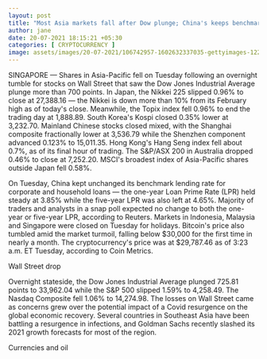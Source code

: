 ```yaml
---
layout: post
title: "Most Asia markets fall after Dow plunge; China's keeps benchmark lending rate unchanged"
author: jane 
date: 20-07-2021 18:15:21 +05:30 
categories: [ CRYPTOCURRENCY ] 
image: assets/images/20-07-2021/106742957-1602632337035-gettyimages-1228568981-364741088_1-4.jpeg
---
```

SINGAPORE — Shares in Asia-Pacific fell on Tuesday following an overnight tumble for stocks on Wall Street that saw the Dow Jones Industrial Average plunge more than 700 points. In Japan, the Nikkei 225 slipped 0.96% to close at 27,388.16 — the Nikkei is down more than 10% from its February high as of today's close. Meanwhile, the Topix index fell 0.96% to end the trading day at 1,888.89. South Korea's Kospi closed 0.35% lower at 3,232.70. Mainland Chinese stocks closed mixed, with the Shanghai composite fractionally lower at 3,536.79 while the Shenzhen component advanced 0.123% to 15,011.35. Hong Kong's Hang Seng index fell about 0.7%, as of its final hour of trading. The S&P/ASX 200 in Australia dropped 0.46% to close at 7,252.20. MSCI's broadest index of Asia-Pacific shares outside Japan fell 0.58%.

On Tuesday, China kept unchanged its benchmark lending rate for corporate and household loans — the one-year Loan Prime Rate (LPR) held steady at 3.85% while the five-year LPR was also left at 4.65%. Majority of traders and analysts in a snap poll expected no change to both the one-year or five-year LPR, according to Reuters. Markets in Indonesia, Malaysia and Singapore were closed on Tuesday for holidays. Bitcoin's price also tumbled amid the market turmoil, falling below $30,000 for the first time in nearly a month. The cryptocurrency's price was at $29,787.46 as of 3:23 a.m. ET Tuesday, according to Coin Metrics.

Wall Street drop

Overnight stateside, the Dow Jones Industrial Average plunged 725.81 points to 33,962.04 while the S&P 500 slipped 1.59% to 4,258.49. The Nasdaq Composite fell 1.06% to 14,274.98. The losses on Wall Street came as concerns grew over the potential impact of a Covid resurgence on the global economic recovery. Several countries in Southeast Asia have been battling a resurgence in infections, and Goldman Sachs recently slashed its 2021 growth forecasts for most of the region.

Currencies and oil